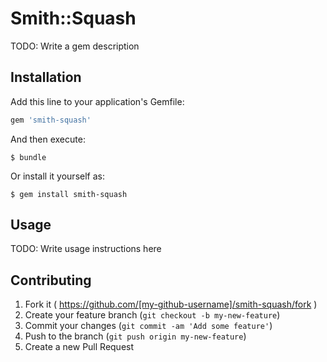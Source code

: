 # Smith::Squash

TODO: Write a gem description

## Installation

Add this line to your application's Gemfile:

```ruby
gem 'smith-squash'
```

And then execute:

    $ bundle

Or install it yourself as:

    $ gem install smith-squash

## Usage

TODO: Write usage instructions here

## Contributing

1. Fork it ( https://github.com/[my-github-username]/smith-squash/fork )
2. Create your feature branch (`git checkout -b my-new-feature`)
3. Commit your changes (`git commit -am 'Add some feature'`)
4. Push to the branch (`git push origin my-new-feature`)
5. Create a new Pull Request
